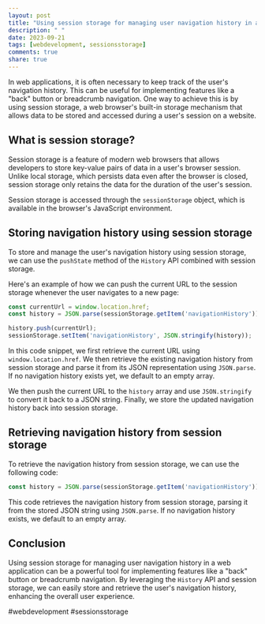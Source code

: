 ```yaml
---
layout: post
title: "Using session storage for managing user navigation history in a web application"
description: " "
date: 2023-09-21
tags: [webdevelopment, sessionsstorage]
comments: true
share: true
---
```


In web applications, it is often necessary to keep track of the user's navigation history. This can be useful for implementing features like a "back" button or breadcrumb navigation. One way to achieve this is by using session storage, a web browser's built-in storage mechanism that allows data to be stored and accessed during a user's session on a website.

## What is session storage?

Session storage is a feature of modern web browsers that allows developers to store key-value pairs of data in a user's browser session. Unlike local storage, which persists data even after the browser is closed, session storage only retains the data for the duration of the user's session.

Session storage is accessed through the `sessionStorage` object, which is available in the browser's JavaScript environment.

## Storing navigation history using session storage

To store and manage the user's navigation history using session storage, we can use the `pushState` method of the `History` API combined with session storage.

Here's an example of how we can push the current URL to the session storage whenever the user navigates to a new page:

```javascript
const currentUrl = window.location.href;
const history = JSON.parse(sessionStorage.getItem('navigationHistory')) || [];

history.push(currentUrl);
sessionStorage.setItem('navigationHistory', JSON.stringify(history));
```

In this code snippet, we first retrieve the current URL using `window.location.href`. We then retrieve the existing navigation history from session storage and parse it from its JSON representation using `JSON.parse`. If no navigation history exists yet, we default to an empty array.

We then push the current URL to the `history` array and use `JSON.stringify` to convert it back to a JSON string. Finally, we store the updated navigation history back into session storage.

## Retrieving navigation history from session storage

To retrieve the navigation history from session storage, we can use the following code:

```javascript
const history = JSON.parse(sessionStorage.getItem('navigationHistory')) || [];
```

This code retrieves the navigation history from session storage, parsing it from the stored JSON string using `JSON.parse`. If no navigation history exists, we default to an empty array.

## Conclusion

Using session storage for managing user navigation history in a web application can be a powerful tool for implementing features like a "back" button or breadcrumb navigation. By leveraging the `History` API and session storage, we can easily store and retrieve the user's navigation history, enhancing the overall user experience.

#webdevelopment #sessionsstorage